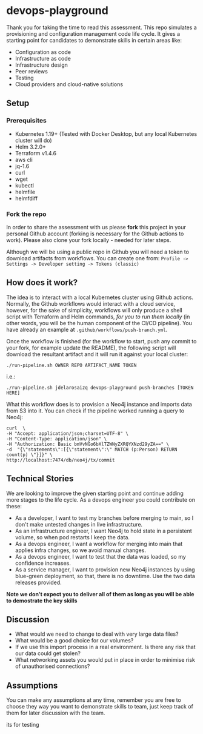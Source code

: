 # devops-playground
Thank you for taking the time to read this assessment. This repo simulates a provisioning and configuration management code life cycle. It gives a starting point for candidates to demonstrate skills in certain areas like:
- Configuration as code
- Infrastructure as code
- Infrastructure design
- Peer reviews
- Testing
- Cloud providers and cloud-native solutions

## Setup

### Prerequisites
- Kubernetes 1.19+ (Tested with Docker Desktop, but any local Kubernetes cluster will do)
- Helm 3.2.0+
- Terraform v1.4.6
- aws cli
- jq-1.6
- curl
- wget
- kubectl
- helmfile
- helmfdiff

### Fork the repo
In order to share the assessment with us please **fork** this project in your personal Github account (forking is necessary for the Github actions to work). Please also clone your fork locally - needed for later steps.

Although we will be using a public repo in Github you will need a token to download artifacts from workflows. You can create one from:
`Profile -> Settings -> Developer setting -> Tokens (classic) 
`
## How does it work?
The idea is to interact with a local Kubernetes cluster using Github actions. Normally, the Github workflows would interact with a cloud service, however, for the sake of simplicity, workflows will only produce a shell script with Terraform and Helm commands, *for you to run them locally* (in other words, you will be the human component of the CI/CD pipeline). You have already an example at `.github/workflows/push-branch.yml`. 

Once the workflow is finished (for the workflow to start, push any commit to your fork, for example update the README), the following script will download the resultant artifact and it will run it against your local cluster:

`./run-pipeline.sh OWNER REPO ARTIFACT_NAME TOKEN
`

i.e.:

`./run-pipeline.sh jdelarosaizq devops-playground push-branches [TOKEN HERE]
`

What this workflow does is to provision a Neo4j instance and imports data from S3 into it. You can check if the pipeline worked running a query to Neo4j:

```
curl  \                                   
-H "Accept: application/json;charset=UTF-8" \
-H "Content-Type: application/json" \
-H "Authorization: Basic bmVvNGo6bXlTZWNyZXRQYXNzd29yZA==" \
-d  "{\"statements\":[{\"statement\":\" MATCH (p:Person) RETURN count(p) \"}]}" \
http://localhost:7474/db/neo4j/tx/commit
```

## Technical Stories
We are looking to improve the given starting point and continue adding more stages to the life cycle. As a devops engineer you could contribute on these:
- As a developer, I want to test my branches before merging to main, so I don't make untested changes in live infrastructure. 
- As an infrastructure engineer, I want Neo4j to hold state in a persistent volume, so when pod restarts I keep the data.
- As a devops engineer, I want a workflow for merging into main that applies infra changes, so we avoid manual changes.
- As a devops engineer, I want to test that the data was loaded, so my confidence increases. 
- As a service manager, I want to provision new Neo4j instances by using blue-green deployment, so that, there is no downtime. Use the two data releases provided.

**Note we don't expect you to deliver all of them as long as you will be able to demostrate the key skills**

## Discussion
- What would we need to change to deal with very large data files?
- What would be a good choice for our volumes?
- If we use this import process in a real environment. Is there any risk that our data could get stolen?
- What networking assets you would put in place in order to minimise risk of unauthorised connections?  

## Assumptions
You can make any assumptions at any time, remember you are free to choose they way you want to demonstrate skills to team, just keep track of them for later discussion with the team.

its for testing

